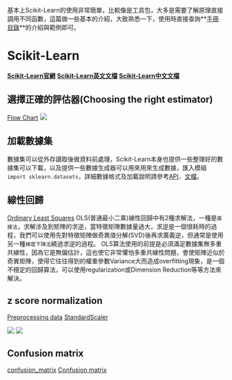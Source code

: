 基本上Scikit-Learn的使用非常簡單，比較像是工具包，大多是需要了解原理直接調用不同函數，這篇做一些基本的介紹，大致熟悉一下，使用時直接查詢**[手冊目錄](https://scikit-learn.org/stable/user_guide.html)**的介紹與範例即可。

 # Scikit-Learn #
[**Scikit-Learn官網**](http://scikit-learn.org/stable/)
[**Scikit-Learn英文文檔**](https://scikit-learn.org/stable/documentation.html#documentation-of-scikit-learn-version)
[**Scikit-Learn中文文檔**](http://sklearn.apachecn.org/)

## 選擇正確的評估器(Choosing the right estimator)
[Flow Chart](https://scikit-learn.org/stable/tutorial/machine_learning_map/index.html)
![](https://upload-images.jianshu.io/upload_images/13539817-dee1ae39d2a43eac.png?imageMogr2/auto-orient/strip%7CimageView2/2/w/1240)

## 加載數據集 ##
數據集可以從外存讀取後做資料前處理，Scikit-Learn本身也提供一些整理好的數據集可以下載，以及提供一些數據生成器可以用來用來生成數據，匯入模組`import sklearn.datasets`，詳細數據格式及加載說明請參考[API](https://scikit-learn.org/stable/modules/classes.html#module-sklearn.datasets)、[文檔](https://scikit-learn.org/stable/datasets/index.html#dataset-loading-utilities)。

## 線性回歸 ##
[Ordinary Least Squares](https://gist.github.com/jounjieli/a59b6185461ce2fe07e4c024583d46ba)
OLS(普通最小二乘)線性回歸中有2種求解法，一種是`直接法`，求解涉及到矩陣的求逆，當特徵矩陣數據量過大，求逆是一個很耗時的過程，我們可以使用先對特徵矩陣做奇異值分解(SVD)後再求廣義逆，但通常是使用另一種`梯度下降法`繞過求逆的過程。
OLS算法使用的前提是必須滿足數據集無多重共線性，因為它是無偏估計，這也使它非常懼怕多重共線性問題，會使矩陣近似於奇異矩陣，使得它往往得到的權重參數Variance大而造成overfitting現象，是一個不穩定的回歸算法，可以使用regularization或Dimension Reduction等等方法來解決。

## z score normalization ##
[Preprocessing data](https://scikit-learn.org/stable/modules/preprocessing.html)
[StandardScaler](https://scikit-learn.org/stable/modules/generated/sklearn.preprocessing.StandardScaler.html#sklearn-preprocessing-standardscaler)

![](https://upload-images.jianshu.io/upload_images/13539817-2823edae4396cef8.png?imageMogr2/auto-orient/strip%7CimageView2/2/w/1240)
![](https://upload-images.jianshu.io/upload_images/13539817-6415270c760c2bff.png?imageMogr2/auto-orient/strip%7CimageView2/2/w/1240)

## Confusion matrix ##
[confusion_matrix](https://scikit-learn.org/stable/modules/generated/sklearn.metrics.confusion_matrix.html#sklearn-metrics-confusion-matrix)
[Confusion matrix](https://scikit-learn.org/stable/auto_examples/model_selection/plot_confusion_matrix.html#confusion-matrix)
